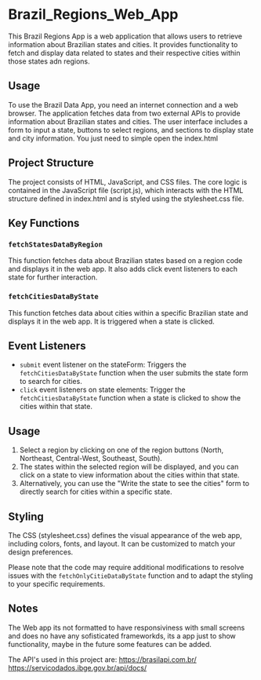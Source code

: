 ﻿# Brazil_Regions_Web_App

This Brazil Regions App is a web application that allows users to retrieve information about Brazilian states and cities. It provides functionality to fetch and display data related to states and their respective cities within those states adn regions.

<h2>Usage</h2>
To use the Brazil Data App, you need an internet connection and a web browser. The application fetches data from two external APIs to provide information about Brazilian states and cities. The user interface includes a form to input a state, buttons to select regions, and sections to display state and city information.
You just need to simple open the index.html

## Project Structure

The project consists of HTML, JavaScript, and CSS files. The core logic is contained in the JavaScript file (script.js), which interacts with the HTML structure defined in index.html and is styled using the stylesheet.css file.

## Key Functions

### `fetchStatesDataByRegion`

This function fetches data about Brazilian states based on a region code and displays it in the web app. It also adds click event listeners to each state for further interaction.

### `fetchCitiesDataByState`

This function fetches data about cities within a specific Brazilian state and displays it in the web app. It is triggered when a state is clicked.

## Event Listeners

- `submit` event listener on the stateForm: Triggers the `fetchCitiesDataByState` function when the user submits the state form to search for cities.
- `click` event listeners on state elements: Trigger the `fetchCitiesDataByState` function when a state is clicked to show the cities within that state.

## Usage

1. Select a region by clicking on one of the region buttons (North, Northeast, Central-West, Southeast, South).
2. The states within the selected region will be displayed, and you can click on a state to view information about the cities within that state.
3. Alternatively, you can use the "Write the state to see the cities" form to directly search for cities within a specific state.

## Styling

The CSS (stylesheet.css) defines the visual appearance of the web app, including colors, fonts, and layout. It can be customized to match your design preferences.

Please note that the code may require additional modifications to resolve issues with the `fetchOnlyCitieDataByState` function and to adapt the styling to your specific requirements.

## Notes

The Web app its not formatted to have responsiviness with small screens and does no have any sofisticated frameworkds, its a app just to show functionality,  maybe in the future some features can be added.

The API's used in this project are:
https://brasilapi.com.br/
https://servicodados.ibge.gov.br/api/docs/
